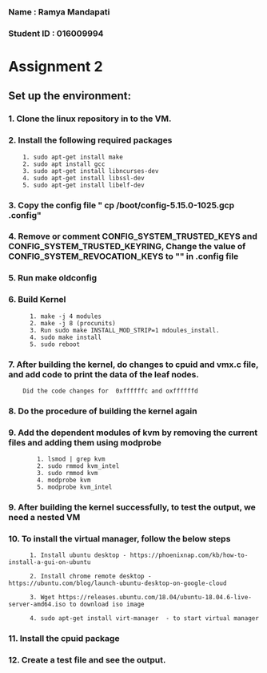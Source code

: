 ### Name : Ramya Mandapati
### Student ID : 016009994


# Assignment 2

## Set up the environment:
### 1. Clone the linux repository in to the VM.
### 2. Install the following required packages
        1. sudo apt-get install make
        2. sudo apt install gcc
        3. sudo apt-get install libncurses-dev
        4. sudo apt-get install libssl-dev
        5. sudo apt-get install libelf-dev
 ### 3. Copy the config file " cp /boot/config-5.15.0-1025.gcp .config" 
 ### 4. Remove or comment CONFIG_SYSTEM_TRUSTED_KEYS and CONFIG_SYSTEM_TRUSTED_KEYRING, Change the value of CONFIG_SYSTEM_REVOCATION_KEYS to "" in .config file

 ### 5. Run make oldconfig
 ### 6. Build Kernel
          1. make -j 4 modules
          2. make -j 8 (procunits)
          3. Run sudo make INSTALL_MOD_STRIP=1 mdoules_install.
          4. sudo make install
          5. sudo reboot
 ### 7. After building the kernel, do changes to cpuid and vmx.c file, and add code to print the data of the leaf nodes.
        Did the code changes for  0xffffffc and oxffffffd
 ### 8. Do the procedure of building the kernel again
 ### 9. Add the dependent modules of kvm by removing the current files and adding them using modprobe
            1. lsmod | grep kvm
            2. sudo rmmod kvm_intel
            3. sudo rmmod kvm
            4. modprobe kvm
            5. modprobe kvm_intel
            
 ### 9. After building the kernel successfully, to test the output, we need a nested VM
 ### 10. To install the virtual manager, follow the below steps
          1. Install ubuntu desktop - https://phoenixnap.com/kb/how-to-install-a-gui-on-ubuntu

          2. Install chrome remote desktop - https://ubuntu.com/blog/launch-ubuntu-desktop-on-google-cloud  

          3. Wget https://releases.ubuntu.com/18.04/ubuntu-18.04.6-live-server-amd64.iso to download iso image 

          4. sudo apt-get install virt-manager  - to start virtual manager 
 ### 11. Install the cpuid package
 ### 12. Create a test file and see the output.
 
 
        

